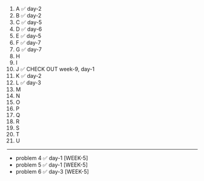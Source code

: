 1. A ✅ day-2
2. B ✅ day-2
3. C ✅ day-5
4. D ✅ day-6
5. E ✅ day-5
6. F ✅ day-7
7. G ✅ day-7
8. H
9. I
10. J ✅ CHECK OUT week-9, day-1
11. K ✅ day-2
12. L ✅ day-3
13. M
14. N
15. O
16. P
17. Q
18. R
19. S
20. T
21. U
---
-  problem 4 ✅ day-1 [WEEK-5]
-  problem 5 ✅ day-1 [WEEK-5]
-  problem 6 ✅ day-3 [WEEK-5]